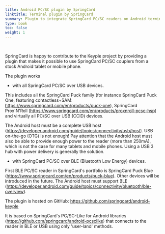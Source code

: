 ```yaml
---
title: Android PC/SC plugin by SpringCard
linktitle: Terminal plugin by SpringCard
summary: Plugin to integrate SpringCard PC/SC readers on Android terminals
type: book
toc: false
weight: 1
---
```


<br>

SpringCard is happy to contribute to the Keyple project by providing a plugin that makes it possible to use SpringCard PC/SC couplers from a stock Android tablet or mobile phone.

The plugin works
 - with all SpringCard PC/SC over USB devices.

This includes all the SpringCard Puck family (for instance SpringCard Puck One, featuring contactless+SAM: https://www.springcard.com/en/products/puck-one), SpringCard Prox'N'Roll (https://www.springcard.com/en/products/proxnroll-pcsc-hsp) and virtually all PC/SC over USB (CCID) devices.

The Android host must be a complete USB host (https://developer.android.com/guide/topics/connectivity/usb/host). USB on-the-go (OTG) is not enough!
Pay attention that the Android host must also be able to provide enough power to the reader (more than 250mA), which is not the case for many tablets and mobile phones. Using a USB 3 hub with power delivery is generally the solution.
 - with SpringCard PC/SC over BLE (Bluetooth Low Energy) devices.

First BLE PC/SC reader in SpringCard's portfolio is SpringCard Puck Blue (https://www.springcard.com/en/products/puck-blue). Other devices will be introduced in the future. The Android host must support BLE (https://developer.android.com/guide/topics/connectivity/bluetooth/ble-overview).

The plugin is hosted on GitHub: https://github.com/springcard/android-keyple

It is based on SpringCard's PC/SC-Like for Android libraries (https://github.com/springcard/android-pcsclike) that connects to the reader in BLE or USB using only 'user-land' methods.
